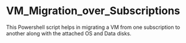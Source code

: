 # VM_Migration_over_Subscriptions
This Powershell script helps in migrating a VM from one subscription to another along with the attached OS and Data disks.
